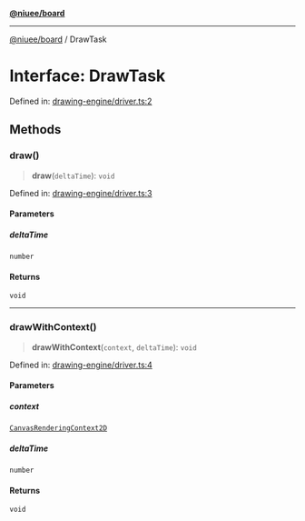 [**@niuee/board**](../README.md)

***

[@niuee/board](../globals.md) / DrawTask

# Interface: DrawTask

Defined in: [drawing-engine/driver.ts:2](https://github.com/niuee/board/blob/d74620e4e63da3004adfc7105b7f1136fce9577c/src/drawing-engine/driver.ts#L2)

## Methods

### draw()

> **draw**(`deltaTime`): `void`

Defined in: [drawing-engine/driver.ts:3](https://github.com/niuee/board/blob/d74620e4e63da3004adfc7105b7f1136fce9577c/src/drawing-engine/driver.ts#L3)

#### Parameters

##### deltaTime

`number`

#### Returns

`void`

***

### drawWithContext()

> **drawWithContext**(`context`, `deltaTime`): `void`

Defined in: [drawing-engine/driver.ts:4](https://github.com/niuee/board/blob/d74620e4e63da3004adfc7105b7f1136fce9577c/src/drawing-engine/driver.ts#L4)

#### Parameters

##### context

[`CanvasRenderingContext2D`](https://developer.mozilla.org/docs/Web/API/CanvasRenderingContext2D)

##### deltaTime

`number`

#### Returns

`void`
